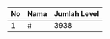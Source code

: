 | No | Nama            | Jumlah Level |
|----|-----------------|--------------|
| 1  | #    |    3938        |
